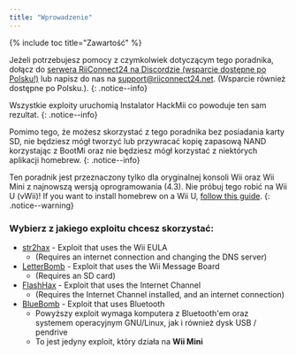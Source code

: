 ```yaml
---
title: "Wprowadzenie"
---
```


{% include toc title="Zawartość" %}

Jeżeli potrzebujesz pomocy z czymkolwiek dotyczącym tego poradnika, dołącz do [serwera RiiConnect24 na Discordzie (wsparcie dostępne po Polsku!)](https://discord.gg/b4Y7jfD) lub napisz do nas na [support@riiconnect24.net](mailto:support@riiconnect24.net). (Wsparcie również dostępne po Polsku.).
{: .notice--info}

Wszystkie exploity uruchomią Instalator HackMii co powoduje ten sam rezultat.
{: .notice--info}

Pomimo tego, że możesz skorzystać z tego poradnika bez posiadania karty SD, nie będziesz mógł tworzyć lub przywracać kopię zapasową NAND korzystając z BootMi oraz nie będziesz mógł korzystać z niektórych aplikacji homebrew.
{: .notice--info}

Ten poradnik jest przeznaczony tylko dla oryginalnej konsoli Wii oraz Wii Mini z najnowszą wersją oprogramowania (4.3). Nie próbuj tego robić na Wii U (vWii)! If you want to install homebrew on a Wii U, [follow this guide](https://wiiu.hacks.guide).
{: .notice--warning}

### Wybierz z jakiego exploitu chcesz skorzystać:

- [str2hax](str2hax) - Exploit that uses the Wii EULA
    * (Requires an internet connection and changing the DNS server)
- [LetterBomb](letterbomb) - Exploit that uses the Wii Message Board
    * (Requires an SD card)
- [FlashHax](flashhax) - Exploit that uses the Internet Channel
    * (Requires the Internet Channel installed, and an internet connection)
- [BlueBomb](bluebomb) - Exploit that uses Bluetooth
    * Powyższy exploit wymaga komputera z Bluetooth'em oraz systemem operacyjnym GNU/Linux, jak i również dysk USB / pendrive
    * To jest jedyny exploit, który działa na **Wii Mini**
